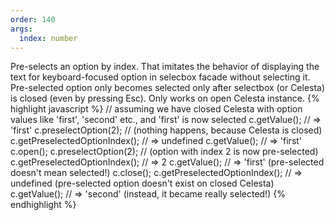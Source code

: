 ```yaml
---
order: 140
args:
  index: number
---
```

Pre-selects an option by index. That imitates the behavior of displaying the text for keyboard-focused option in selecbox facade without selecting it. Pre-selected option only becomes selected only after selectbox (or Celesta) is closed (even by pressing Esc). Only works on open Celesta instance.
{% highlight javascript %}
// assuming we have closed Celesta with option values like 'first', 'second' etc., and 'first' is now selected
c.getValue(); // => 'first'
c.preselectOption(2); // (nothing happens, because Celesta is closed)
c.getPreselectedOptionIndex(); // => undefined
c.getValue(); // => 'first'
c.open();
c.preselectOption(2); // (option with index 2 is now pre-selected)
c.getPreselectedOptionIndex(); // => 2
c.getValue(); // => 'first' (pre-selected doesn't mean selected!)
c.close();
c.getPreselectedOptionIndex(); // => undefined (pre-selected option doesn't exist on closed Celesta)
c.getValue(); // => 'second' (instead, it became really selected!)
{% endhighlight %}
